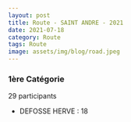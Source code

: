 ```yaml
---
layout: post
title: Route - SAINT ANDRE - 2021
date: 2021-07-18
category: Route
tags: Route
image: assets/img/blog/road.jpeg
---
```


### 1ère Catégorie
29 participants
- DEFOSSE HERVE : 18
